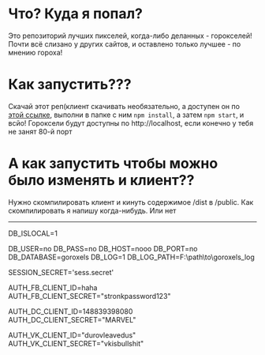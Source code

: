 # Что? Куда я попал?
Это репозиторий лучших пикселей, когда-либо деланных - горокселей!
Почти всё слизано у других сайтов, и оставлено только лучшее - по мнению гороха!

# Как запустить???
Скачай этот реп(клиент скачивать необязательно, а доступен он по [этой ссылке](https://github.com/TheGorox/goroxels-client), выполни в папке с ним `npm install`, а затем `npm start`, и всйо! 
Гороксели будут доступны по http://localhost, если конечно у тебя не занят 80-й порт

# А как запустить чтобы можно было изменять и клиент??
Нужно скомпилировать клиент и кинуть содержимое /dist в /public. Как скомпилировать я напишу когда-нибудь.
Или нет

-------------------

DB_ISLOCAL=1

DB_USER=no
DB_PASS=no
DB_HOST=nooo
DB_PORT=no
DB_DATABASE=goroxels
DB_LOG=1
DB_LOG_PATH=F:\path\to\goroxels_log

SESSION_SECRET='sess.secret'

AUTH_FB_CLIENT_ID=haha
AUTH_FB_CLIENT_SECRET="stronkpassword123"

AUTH_DC_CLIENT_ID=148839398080
AUTH_DC_CLIENT_SECRET="MARVEL"

AUTH_VK_CLIENT_ID="durovleavedus"
AUTH_VK_CLIENT_SECRET="vkisbullshit"